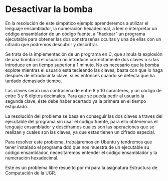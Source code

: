 # Desactivar la bomba

En la resolución de este simpático ejemplo aprenderemos a utilizar el lenguaje ensamblador, la numeración hexadecimal, a leer e interpretar un código ensamblador de un código fuente, a "hackear" un programa ejecutable para obtener las dos constraseñas ocultas y una de ellas con un cifrado que podremos descubrir y descrifrar.

Se trata de la implementación de un programa en C, que simula la explosión de una bomba si el usuario no introduce correctamente dos claves o si las introduce en un tiempo superior a 1 minuto. No es necesario que la bomba explote mientras el usuario está tecleando las claves; basta con que lo haga después de introducir la clave, si es entonces cuando se detecta que ha tardado demasiado tiempo.

Las claves serán una contraseña de entre 8 y 10 caracteres, y un código de entre 3 y 6 dígitos decimales. Para que se pueda pedir al usuario la segunda clave, éste debe haber acertado ya la primera en el tiempo estipulado.

La resolución del problema se basa en conseguir las dos claves a traves del ejecutable del programa sin usar el código fuente, para ello obtenemos el lenguaje ensamblador y desciframos cuales son las operaciones que se realizan y cuales son las claves, ya que estas tienen un cifrado especial.

Para resolver este problema, trabajaremos en Ubuntu y tendremos que tener instalado el programa ddd que nos muestra de un ejecutable su código ensamblador, necesitaremos entender el código ensamblador y la numeración hexadecimal.

Este es un problema libre resuelto por mi para la asignatura Estructura de Computación de la UGR.


